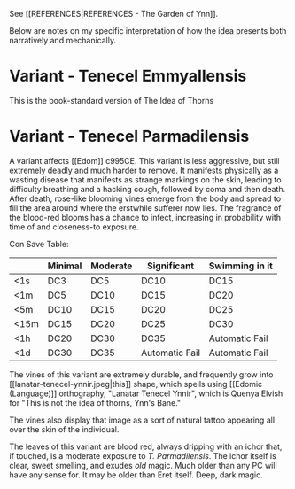 See [[REFERENCES|REFERENCES - The Garden of Ynn]].

Below are notes on my specific interpretation of how the idea presents both narratively and mechanically.
# Variant - Tenecel Emmyallensis

This is the book-standard version of The Idea of Thorns
# Variant - Tenecel Parmadilensis

A variant affects [[Edom]] c995CE. This variant is less aggressive, but still extremely deadly and much harder to remove. It manifests physically as a wasting disease that manifests as strange markings on the skin, leading to difficulty breathing and a hacking cough, followed by coma and then death. After death, rose-like blooming vines emerge from the body and spread to fill the area around where the erstwhile sufferer now lies. The fragrance of the blood-red blooms has a chance to infect, increasing in probability with time of and closeness-to exposure.

Con Save Table:

|      | Minimal | Moderate | Significant    | Swimming in it |
| ---- | ------- | -------- | -------------- | -------------- |
| <1s  | DC3     | DC5      | DC10           | DC15           |
| <1m  | DC5     | DC10     | DC15           | DC20           |
| <5m  | DC10    | DC15     | DC20           | DC25           |
| <15m | DC15    | DC20     | DC25           | DC30           |
| <1h  | DC20    | DC30     | DC35           | Automatic Fail |
| <1d  | DC30    | DC35     | Automatic Fail | Automatic Fail |

The vines of this variant are extremely durable, and frequently grow into [[lanatar-tenecel-ynnir.jpeg|this]] shape, which spells using [[Edomic (Language)]] orthography, "Lanatar Tenecel Ynnir", which is Quenya Elvish for "This is not the idea of thorns, Ynn's Bane."

The vines also display that image as a sort of natural tattoo appearing all over the skin of the individual.

The leaves of this variant are blood red, always dripping with an ichor that, if touched, is a moderate exposure to _T. Parmadilensis_. The ichor itself is clear, sweet smelling, and exudes _old_ magic. Much older than any PC will have any sense for. It may be older than Eret itself. Deep, dark magic.